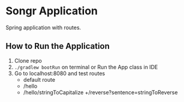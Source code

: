 # Songr Application
Spring application with routes.
## How to Run the Application
1. Clone repo
2. `./gradlew bootRun` on terminal or Run the App class in IDE
3. Go to localhost:8080 and test routes
   + default route
   + /hello
   + /hello/stringToCapitalize
   +/reverse?sentence=stringToReverse